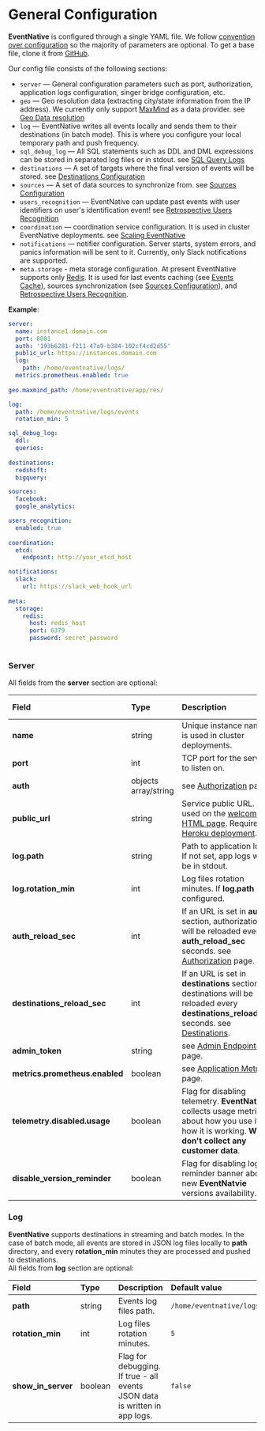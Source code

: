 # General Configuration

**EventNative** is configured through a single YAML file. We follow
[convention over configuration](https://en.wikipedia.org/wiki/Convention_over_configuration) so the majority of
parameters are optional. To get a base file, clone it from
[GitHub](https://github.com/jitsucom/eventnative/blob/master/config/config.template.yaml).

Our config file consists of the following sections:

* `server` — General configuration parameters such as port, authorization, application logs configuration, singer bridge configuration, etc.
* `geo` — Geo resolution data (extracting city/state information from the IP address). We currently only support [MaxMind](https://www.maxmind.com/en/home) as a data provider. see [Geo Data resolution](/docs/other-features/geo-data-resolution)
* `log` — EventNative writes all events locally and sends them to their destinations (in batch mode). This is where you configure your local temporary path and push frequency.
* `sql_debug_log` — All SQL statements such as DDL and DML expressions can be stored in separated log files or in stdout. see [SQL Query Logs](/docs/configuration/sql-query-logs)
* `destinations` — A set of targets where the final version of events will be stored. see [Destinations Configuration](/docs/destinations-configuration)
* `sources` — A set of data sources to synchronize from. see [Sources Configuration](/docs/sources-configuration)
* `users_recognition` — EventNative can update past events with user identifiers on user's identification event! see [Retrospective Users Recognition](/docs/other-feature/retrospective-user-recognition)
* `coordination` — coordination service configuration. It is used in cluster EventNative deployments. see [Scaling EventNative](/docs/other-features/scaling-eventnative)
* `notifications` — notifier configuration. Server starts, system errors, and panics information will be sent to it. Currently, only Slack notifications are supported.
* `meta.storage` - meta storage configuration. At present EventNative supports only [Redis](https://redis.io/). It is used for last events caching (see [Events Cache](/docs/other-features/events-cache)), sources synchronization (see [Sources Configuration](/docs/sources-configuration/)), and [Retrospective Users Recognition](/docs/other-features/retrospective-user-recognition).

**Example**:

```yaml
server:
  name: instance1.domain.com
  port: 8081
  auth: '193b6281-f211-47a9-b384-102cf4cd2d55'
  public_url: https://instances.domain.com 
  log:
    path: /home/eventnative/logs/
  metrics.prometheus.enabled: true    
    
geo.maxmind_path: /home/eventnative/app/res/

log:
  path: /home/eventnative/logs/events
  rotation_min: 5

sql_debug_log:
  ddl:
  queries:
  
destinations:
  redshift:
  bigquery:

sources:
  facebook:
  google_analytics:

users_recognition:
  enabled: true
  
coordination:
  etcd:
    endpoint: http://your_etcd_host

notifications:
  slack:
    url: https://slack_web_hook_url
    
meta:
  storage:
    redis:
      host: redis_host
      port: 6379
      password: secret_password    
  
```

### Server

All fields from the **server** section are optional:

| Field | Type | Description | Default value |
| :--- | :--- | :--- | :--- |
| **name** | string | Unique instance name. It is used in cluster deployments. | **unnamed-server** |
| **port** | int | TCP port for the server to listen on. | `8001` |
| **auth** | objects array/string | see [Authorization](authorization) page. | generated UUID |
| **public\_url** | string | Service public URL. It is used on the [welcome HTML page](../../sending-data/javascript-reference/#quickstart). Required in [Heroku deployment](../../deployment/deploy-on-heroku). | Will be got from `Host` request header |
| **log.path** | string | Path to application logs. If not set,  app logs will be in stdout. | - |
| **log.rotation\_min** | int | Log files rotation minutes. If **log.path** is configured. | - |
| **auth\_reload\_sec** | int | If an URL is set in **auth** section, authorization will be reloaded every **auth\_reload\_sec** seconds. see [Authorization](authorization#http-url) page. | `30` |
| **destinations\_reload\_sec** | int | If an URL is set in **destinations** section, destinations will be reloaded every **destinations\_reload\_sec** seconds. see [Destinations](./#destinations). | `40` |
| **admin\_token** | string | see [Admin Endpoints](../../other-features/admin-endpoints) page. | - |
| **metrics.prometheus.enabled** | boolean | see [Application Metrics](../../other-features/application-metrics) page. | `false` |
| **telemetry.disabled.usage** | boolean | Flag for disabling telemetry. **EventNative** collects usage metrics about how you use it and how it is working. **We don't collect any customer data**. | `false` |
| **disable\_version\_reminder** | boolean | Flag for disabling log reminder banner about new **EventNatvie** versions availability. | `false` |

### Log

**EventNative** supports destinations in streaming and batch modes. In the case of batch mode, all events are stored in JSON log files locally to **path** directory, and every **rotation\_min** minutes they are processed and pushed to destinations.  
All fields from **log** section are optional:

| Field | Type | Description | Default value |
| :--- | :--- | :--- | :--- |
| **path** | string | Events log files path. | `/home/eventnative/logs/events` |
| **rotation\_min** | int | Log files rotation minutes. | `5` |
| **show\_in\_server** | boolean | Flag for debugging. If true - all events JSON data is written in app logs. | `false` |

